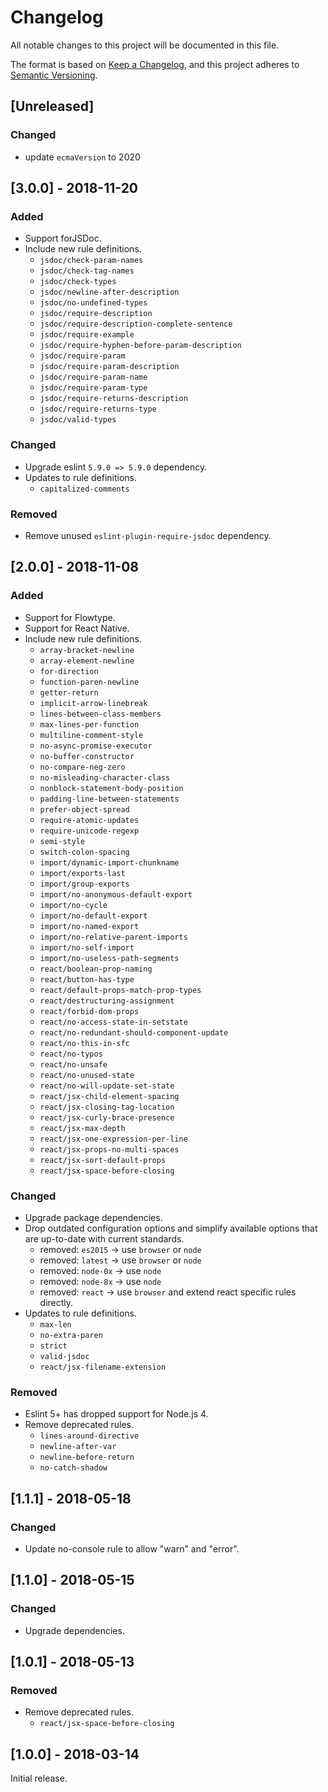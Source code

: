 # Changelog
All notable changes to this project will be documented in this file.

The format is based on [Keep a Changelog](https://keepachangelog.com/en/1.0.0/),
and this project adheres to [Semantic Versioning](https://semver.org/spec/v2.0.0.html).

## [Unreleased]
### Changed
- update `ecmaVersion` to 2020

## [3.0.0] - 2018-11-20
### Added
- Support forJSDoc.
- Include new rule definitions.
  - `jsdoc/check-param-names`
  - `jsdoc/check-tag-names`
  - `jsdoc/check-types`
  - `jsdoc/newline-after-description`
  - `jsdoc/no-undefined-types`
  - `jsdoc/require-description`
  - `jsdoc/require-description-complete-sentence`
  - `jsdoc/require-example`
  - `jsdoc/require-hyphen-before-param-description`
  - `jsdoc/require-param`
  - `jsdoc/require-param-description`
  - `jsdoc/require-param-name`
  - `jsdoc/require-param-type`
  - `jsdoc/require-returns-description`
  - `jsdoc/require-returns-type`
  - `jsdoc/valid-types`

### Changed
- Upgrade eslint `5.9.0 => 5.9.0` dependency.
- Updates to rule definitions.
  - `capitalized-comments`

### Removed
- Remove unused `eslint-plugin-require-jsdoc` dependency.

## [2.0.0] - 2018-11-08
### Added
- Support for Flowtype.
- Support for React Native.
- Include new rule definitions.
  - `array-bracket-newline`
  - `array-element-newline`
  - `for-direction`
  - `function-paren-newline`
  - `getter-return`
  - `implicit-arrow-linebreak`
  - `lines-between-class-members`
  - `max-lines-per-function`
  - `multiline-comment-style`
  - `no-async-promise-executor`
  - `no-buffer-constructor`
  - `no-compare-neg-zero`
  - `no-misleading-character-class`
  - `nonblock-statement-body-position`
  - `padding-line-between-statements`
  - `prefer-object-spread`
  - `require-atomic-updates`
  - `require-unicode-regexp`
  - `semi-style`
  - `switch-colon-spacing`
  - `import/dynamic-import-chunkname`
  - `import/exports-last`
  - `import/group-exports`
  - `import/no-anonymous-default-export`
  - `import/no-cycle`
  - `import/no-default-export`
  - `import/no-named-export`
  - `import/no-relative-parent-imports`
  - `import/no-self-import`
  - `import/no-useless-path-segments`
  - `react/boolean-prop-naming`
  - `react/button-has-type`
  - `react/default-props-match-prop-types`
  - `react/destructuring-assignment`
  - `react/forbid-dom-props`
  - `react/no-access-state-in-setstate`
  - `react/no-redundant-should-component-update`
  - `react/no-this-in-sfc`
  - `react/no-typos`
  - `react/no-unsafe`
  - `react/no-unused-state`
  - `react/no-will-update-set-state`
  - `react/jsx-child-element-spacing`
  - `react/jsx-closing-tag-location`
  - `react/jsx-curly-brace-presence`
  - `react/jsx-max-depth`
  - `react/jsx-one-expression-per-line`
  - `react/jsx-props-no-multi-spaces`
  - `react/jsx-sort-default-props`
  - `react/jsx-space-before-closing`

### Changed
- Upgrade package dependencies.
- Drop outdated configuration options and simplify available options that are up-to-date with current standards.
  - removed: `es2015` -> use `browser` or `node`
  - removed: `latest` -> use `browser` or `node`
  - removed: `node-0x` -> use `node`
  - removed: `node-8x` -> use `node`
  - removed: `react` -> use `browser` and extend react specific rules directly.
- Updates to rule definitions.
  - `max-len`
  - `no-extra-paren`
  - `strict`
  - `valid-jsdoc`
  - `react/jsx-filename-extension`

### Removed
- Eslint 5+ has dropped support for Node.js 4.
- Remove deprecated rules.
  - `lines-around-directive`
  - `newline-after-var`
  - `newline-before-return`
  - `no-catch-shadow`

## [1.1.1] - 2018-05-18
### Changed
- Update no-console rule to allow "warn" and "error".

## [1.1.0] - 2018-05-15
### Changed
- Upgrade dependencies.

## [1.0.1] - 2018-05-13
### Removed
- Remove deprecated rules.
  - `react/jsx-space-before-closing`

## [1.0.0] - 2018-03-14
Initial release.
